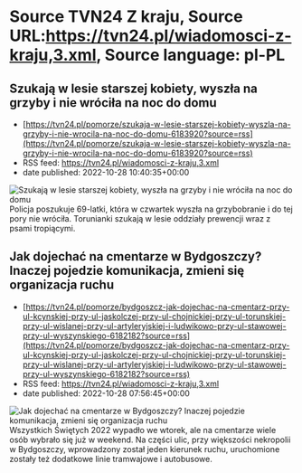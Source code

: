 # Source TVN24 Z kraju, Source URL:https://tvn24.pl/wiadomosci-z-kraju,3.xml, Source language: pl-PL

## Szukają w lesie starszej kobiety, wyszła na grzyby i nie wróciła na noc do domu
 - [https://tvn24.pl/pomorze/szukaja-w-lesie-starszej-kobiety-wyszla-na-grzyby-i-nie-wrocila-na-noc-do-domu-6183920?source=rss](https://tvn24.pl/pomorze/szukaja-w-lesie-starszej-kobiety-wyszla-na-grzyby-i-nie-wrocila-na-noc-do-domu-6183920?source=rss)
 - RSS feed: https://tvn24.pl/wiadomosci-z-kraju,3.xml
 - date published: 2022-10-28 10:40:35+00:00

<img alt="Szukają w lesie starszej kobiety, wyszła na grzyby i nie wróciła na noc do domu" src="https://tvn24.pl/najnowsze/cdn-zdjecie-38wlro-policja-prowadzi-posziwania-zaginionej-grzybiarki-zdjecie-ilustracyjne-5441144/alternates/LANDSCAPE_1280" />
    Policja poszukuje 69-latki, która w czwartek wyszła na grzybobranie i do tej pory nie wróciła. Torunianki szukają w lesie oddziały prewencji wraz z psami tropiącymi.

## Jak dojechać na cmentarze w Bydgoszczy? Inaczej pojedzie komunikacja, zmieni się organizacja ruchu
 - [https://tvn24.pl/pomorze/bydgoszcz-jak-dojechac-na-cmentarz-przy-ul-kcynskiej-przy-ul-jaskolczej-przy-ul-chojnickiej-przy-ul-torunskiej-przy-ul-wislanej-przy-ul-artyleryjskiej-i-ludwikowo-przy-ul-stawowej-przy-ul-wyszynskiego-6182182?source=rss](https://tvn24.pl/pomorze/bydgoszcz-jak-dojechac-na-cmentarz-przy-ul-kcynskiej-przy-ul-jaskolczej-przy-ul-chojnickiej-przy-ul-torunskiej-przy-ul-wislanej-przy-ul-artyleryjskiej-i-ludwikowo-przy-ul-stawowej-przy-ul-wyszynskiego-6182182?source=rss)
 - RSS feed: https://tvn24.pl/wiadomosci-z-kraju,3.xml
 - date published: 2022-10-28 07:56:45+00:00

<img alt="Jak dojechać na cmentarze w Bydgoszczy? Inaczej pojedzie komunikacja, zmieni się organizacja ruchu" src="https://tvn24.pl/najnowsze/cdn-zdjecie-o57tbk-znicze-6177365/alternates/LANDSCAPE_1280" />
    Wszystkich Świętych 2022 wypadło we wtorek, ale na cmentarze wiele osób wybrało się już w weekend. Na części ulic, przy większości nekropolii w Bydgoszczy, wprowadzony został jeden kierunek ruchu, uruchomione zostały też dodatkowe linie tramwajowe i autobusowe.
